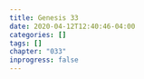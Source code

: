 ```yaml
---
title: Genesis 33
date: 2020-04-12T12:40:46-04:00
categories: []
tags: []
chapter: "033"
inprogress: false
---
```


